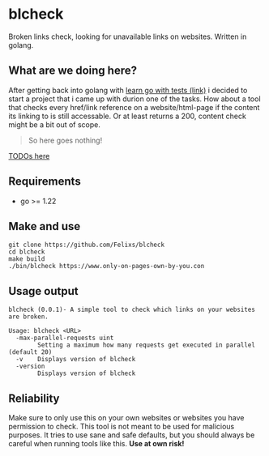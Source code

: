 # blcheck
Broken links check, looking for unavailable links on websites. Written in golang.

## What are we doing here?
After getting back into golang with [learn go with tests (link)](https://quii.gitbook.io/learn-go-with-tests/) i decided to start a project that i came up with durion one of the tasks.
How about a tool that checks every href/link reference on a website/html-page if the content its linking to is still accessable. Or at least returns a 200, content check might be a bit out of scope. 

>So here goes nothing!

[TODOs here](TODO.md)

## Requirements
- go >= 1.22

## Make and use
```shell
git clone https://github.com/Felixs/blcheck
cd blcheck
make build
./bin/blcheck https://www.only-on-pages-own-by-you.con
```

## Usage output
```shell
blcheck (0.0.1)- A simple tool to check which links on your websites are broken.

Usage: blcheck <URL>
  -max-parallel-requests uint
        Setting a maximum how many requests get executed in parallel (default 20)
  -v    Displays version of blcheck
  -version
        Displays version of blcheck
```


## Reliability
Make sure to only use this on your own websites or websites you have permission to check. This tool is not meant to be used for malicious purposes. It tries to use sane and safe defaults, but you should always be careful when running tools like this. **Use at own risk!**